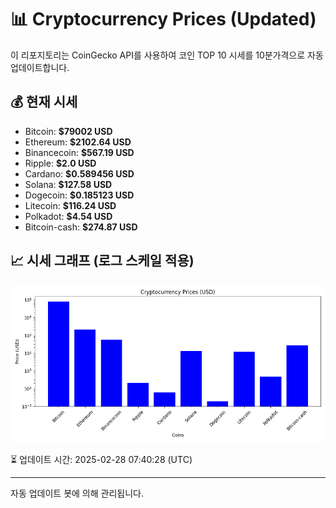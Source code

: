 
# 📊 Cryptocurrency Prices (Updated)

이 리포지토리는 CoinGecko API를 사용하여 코인 TOP 10 시세를 10분가격으로 자동 업데이트합니다.

## 💰 현재 시세
- Bitcoin: **$79002 USD**
- Ethereum: **$2102.64 USD**
- Binancecoin: **$567.19 USD**
- Ripple: **$2.0 USD**
- Cardano: **$0.589456 USD**
- Solana: **$127.58 USD**
- Dogecoin: **$0.185123 USD**
- Litecoin: **$116.24 USD**
- Polkadot: **$4.54 USD**
- Bitcoin-cash: **$274.87 USD**

## 📈 시세 그래프 (로그 스케일 적용)
![Crypto Prices](crypto_prices.png)

⏳ 업데이트 시간: 2025-02-28 07:40:28 (UTC)

---
자동 업데이트 봇에 의해 관리됩니다.
